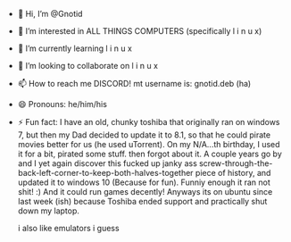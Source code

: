 - 👋 Hi, I’m @Gnotid
- 👀 I’m interested in ALL THINGS COMPUTERS (specifically l i n u x)
- 🌱 I’m currently learning l i n u x
- 💞️ I’m looking to collaborate on l i n u x
- 📫 How to reach me DISCORD! mt username is: gnotid.deb (ha)
- 😄 Pronouns: he/him/his
- ⚡ Fun fact: I have an old, chunky toshiba that originally ran on windows 7, but
  then my Dad decided to update it to 8.1, so that he could pirate movies better for us (he used uTorrent).
  On my N/A...th birthday, I used it for a bit, pirated some stuff. then forgot about it. A couple years go by
  and I yet again discover this fucked up janky ass screw-through-the-back-left-corner-to-keep-both-halves-together
  piece of history, and updated it to windows 10 (Because for fun). Funniy enough it ran not shit! :)
  And it could run games decently! Anyways its on ubuntu since last week (ish) because
  Toshiba ended support and practically shut down my laptop.

	i also like emulators i guess
